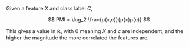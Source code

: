 Given a feature $X$ and class label $C$,

$$
PMI = \log_2 \frac{p(x,c)}{p(x)p(c)}
$$

This gives a value in $\mathbb{R}$, with $0$ meaning $X$ and $c$ are independent, and the higher the magnitude the more correlated the features are.